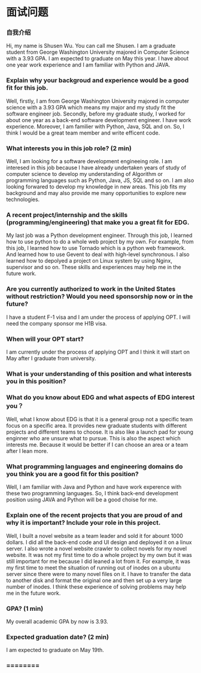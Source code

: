 面试问题
====
### 自我介绍  
Hi, my name is Shusen Wu. You can call me Shusen. I am a graduate student from George Washington University majored in Computer Science with a 3.93 GPA. I am expected to graduate on May this year. I have about one year work experience and I am familiar with Python and JAVA. 


### Explain why your backgroud and experience would be a good fit for this job.  

Well, firstly, I am from George Washington University majored in computer science with a 3.93 GPA which means my major
and my study fit the software engineer job. Secondly, before my graduate study,
I worked for about one year as a back-end software development engineer. I have work experience. Moreover, 
I am familier with Python, Java, SQL and on. So, I think I would be a great team member and write efficent code.  


### What interests you in this job role? (2 min)  
Well, I am looking for a software development engineeing role. I am interesed in this job because I have already undertaken years of study
of computer science to develop my understanding of Algorithm or programming languages such as Python, Java, JS, SQL and so on. I am
also looking forwared to develop my knowledge in new areas. This job fits my background and may also provide me many opportunities to
explore new technologies.

### A recent project/internship and the skills (programming/engineering) that make you a great fit for EDG.  
My last job was a Python development engineer. Through this job, I learned how to use python to do a whole web project by my own.
For example, from this job, I learned how to use Tornado which is a python web framework. And learned how to use Gevent to 
deal with high-level synchronous. I also learned how to depolyed a project on Linux system by using Nginx, supervisor and so on. These 
skills and experiences may help me in the future work.

### Are you currently authorized to work in the United States without restriction? Would you need sponsorship now or in the future? 
I have a student F-1 visa and I am under the process of applying OPT. I will need the company sponsor me H1B visa.

### When will your OPT start?  
I am currently under the process of applying OPT and I think it will start on May after I graduate from university.

### What is your understanding of this position and what interests you in this position?
### What do you know about EDG and what aspects of EDG interest you？  
Well, what I know about EDG is that it is a general group not a specific team focus on a specific area. It
provides new graduate students with different projects and different teams to choose. It is also like a launch pad for
young enginner who are unsure what to pursue. This is also the aspect which interests me. Because it would be better if I can choose
an area or a team after I lean more.

### What programming languages and engineering domains do you think you are a good fit for this position?  
Well, I am familiar with Java and Python and have work experence with these two programming languages. So, I think back-end 
development position using JAVA and Python will be a good choise for me.

### Explain one of the recent projects that you are proud of and why it is important? Include your role in this project. 
Well, I built a novel website as a team leader and sold it for abount 1000 dollars. I did all the back-end code and UI design and deployed it
on a linux server. I also wrote a novel website crawler to collect novels for my novel website. It was not my first time to do a whole
project by my own but it was still important for me because I did leaned a lot from it. For example, it was my first time to meet the 
situation of running out of inodes on a ubuntu server since there were to many novel files on it. I have to transfer the data to another disk and format the original one and then set up a very large number of inodes. I think these experience of solving problems may
help me in the future work.

### GPA? (1 min)   
My overall academic GPA by now is 3.93.

### Expected graduation date? (2 min)   
I am expected to graduate on May 19th.

### ========
### ### 
### ### 
### ### 
